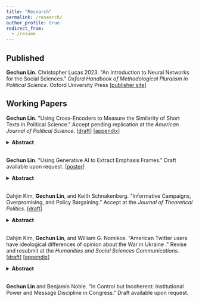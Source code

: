 ```yaml
---
title: "Research"
permalink: /research/
author_profile: true
redirect_from:
  - /resume
---
```


## Published

**Gechun Lin**. Christopher Lucas 2023. "An Introduction to Neural Networks for the Social Sciences." *Oxford Handbook of Methodological Pluralism in Political Science*. Oxford University Press [[publisher site](https://academic.oup.com/edited-volume/52557/chapter-abstract/431321963?redirectedFrom=fulltext)]
 


## Working Papers

**Gechun Lin**. "Using Cross-Encoders to Measure the Similarity of Short Texts in Political Science." Accept pending replication at the *American Journal of Political Science*. [[draft](/files/Cross_Encoder_manuscript.pdf)] [[appendix](/files/Cross_Encoder_SI.pdf)]

<details>
<summary><b>Abstract</b></summary>
In many settings, scholars wish to estimate the similarity of political texts. However, the most commonly used methods in political science struggle to identify when two texts convey the same meaning as they rely too heavily on identifying words that appear in both documents. This limitation is especially salient when the underlying documents are short, an increasingly prevalent form of textual data in modern political research. Building on recent advances in computer science, I introduce to political science cross-encoders for precise estimates of semantic similarity in short texts. Scholars can use either off-the-shelf versions or build a customized model. I illustrate this approach in three examples applied to social messages generated in a telephone game, news headlines about US Supreme Court decisions, and Facebook posts from members of Congress. I show that cross-encoders, which utilize pair-level embeddings, offer superior performance across tasks relative to word-based and sentence-level embedding approaches.
</details>
<br>



**Gechun Lin**. "Using Generative AI to Extract Emphasis Frames." Draft available upon request. [[poster](/files/PolMeth2024_GPT.pdf)] 
<details>
<summary><b>Abstract</b></summary>
Framing analysis is at the core of studies in political communication. The current literature relies mainly on topic modeling and dictionary approaches to identify frames from texts. However, users cannot control desired topic outputs in unsupervised models, such as LDA and STM; moreover, the resulting groups of keywords lack semantic contexts for exploring how things are framed. Dictionary approaches also have limitations: existing ones would miss novel frames in evolving discourse, and creating new dictionaries is resource-intensive. Instead, I propose a new method that follows three steps—quote, summarize, and name—to extract frames using generative AI. I apply this method to re-examine the framing of smoking ban policy at the issue-definition stage during its diffusion across 49 US states. Compared to traditional topic models, the new method produces more semantically interpretable high-level frame features and accurately identifies the complexity of multiple frames within the documents. Empirically, this results in the discovery of meaningful frames and reveals more nuanced patterns of coexisting frames.
</details>
<br>


Dahjin Kim, **Gechun Lin**, and Keith Schnakenberg. "Informative Campaigns, Overpromising, and Policy Bargaining." Accept at the *Journal of Theoretical Politics*. [[draft](/files/credulity.pdf)]

<details>
<summary><b>Abstract</b></summary>
What is the relationship between policy positions taken in campaigns and those proposed in bargaining when the final policy outcome depends on other political actors? Why do candidates sometimes advocate policies in their campaigns that are unlikely or impossible to pass given the preferences of other actors in the government? We analyze a model in which candidates make non-binding policy platform announcements and then bargain with a veto player over the final policy if they take office. In the model, a candidate has private information that is related to the policy preferences of a key citizen group and engages in bargaining with a veto player who is responsive to this information. When the citizen’s group sometimes interprets campaign promises naively, elections are more likely to allow information revelation. Furthermore, in this case, politicians overpromise: the politician’s platform is outside of the range of feasible bargaining outcomes.
</details>
<br>


Dahjin Kim, **Gechun Lin**, and William G. Nomikos. "American Twitter users have ideological differences of opinion about the War in Ukraine
." Revise and resubmit at the *Humanities and Social Sciences Communications*. [[draft](/files/Ukraine_Public_Opinion_manuscript.pdf)] [[appendix](/files/Ukraine_Public_Opinion_SI.pdf)]

<details>
<summary><b>Abstract</b></summary>
Though ideological differences have long been a ubiquitous feature of American politics,  the rise of online news and social media has exacerbated divisions between groups. While existing research has documented how political preferences manifest online, relatively few studies have considered whether ideological divisions extend to discussions of foreign policy. We examine this question by analyzing nearly 2 million tweets about the war in Ukraine posted by Americans during the opening stages of the Russian invasion. We first categorize each tweet according to the user's ideological leanings estimated by the network of political accounts they follow. Then, we apply a natural language processing model specifically designed for short texts to classify the tweets into clusters that we hand code into substantive topics. We find that the topic distributions of conservative, moderate, and liberal users are substantively and statistically different. We further find that conservatives are more likely to spread some form of misinformation and that liberals are more likely to express support for Ukraine. Our paper concludes with a discussion of the implications of our findings for the conduct of U.S. foreign policy.
</details>
<br>


**Gechun Lin** and Benjamin Noble. "In Control but Incoherent: Institutional Power and Message Discipline in Congress." Draft available upon request.







